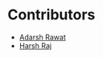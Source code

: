 # Contributors

- [Adarsh Rawat](https://github.com/AKACHI-4)
- [Harsh Raj](https://github.com/harsh661)